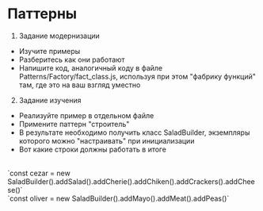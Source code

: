 # Паттерны
1. Задание модернизации
- Изучите примеры
- Разберитесь как они работают
- Напишите код, аналогичный коду в файле Patterns/Factory/fact_class.js, используя при этом "фабрику функций" там, где это на ваш взгляд уместно
2. Задание изучения
- Реализуйте пример в отдельном файле
- Примените паттерн "строитель"
- В результате необходимо получить класс SaladBuilder, экземпляры которого можно "настраивать" при инициализации
- Вот какие строки должны работать в итоге
</br>
`const cezar = new SaladBuilder().addSalad().addCherie().addChiken().addCrackers().addCheese()`
</br>
`const oliver = new SaladBuilder().addMayo().addMeat().addPeas()`